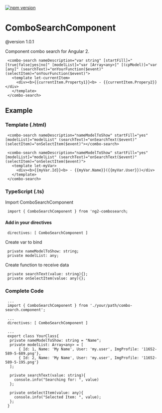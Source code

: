  [![npm version](https://badge.fury.io/js/ng2-combosearch.svg)](https://badge.fury.io/js/ng2-combosearch)

 # ComboSearchComponent
 @version 1.0.1

 Component combo search for Angular 2.
```
 <combo-search nameDescription="var string" [startFill]="[true|false|yes|no]" [modelList]="var [Array<any>]" [(cpModel)]="var [any]" (searchText)="onYourFunction($event)" (selectItem)="onYourFunction($event)">
   <template let-currentItem>
     <div><b>{{currentItem.Property1}}<b> - {{currentItem.Propery2}}</div>
   </template>
 </combo-search>
```

 ## Example
 ### Template (.html)
```
 <combo-search nameDescription="nameModelToShow" startFill="yes" [modelList]="modelList" (searchText)="onSearchText($event)" (selectItem)="onSelectItem($event)"></combo-search>

 <combo-search nameDescription="nameModelToShow" startFill="yes" [modelList]="modelList" (searchText)="onSearchText($event)" (selectItem)="onSelectItem($event)">
   <template let-myVar>
     <div><b>{{myVar.Id}}<b> - {{myVar.Name}}({{myVar.User}})</div>
   </template>
 </combo-search>
```
 ### TypeScript (.ts)
 Import ComboSearchComponent
```
 import { ComboSearchComponent } from 'ng2-combosearch;
```

 #### Add in your directives
```
 directives: [ ComboSearchComponent ]
```

 Create var to bind
```
 private nameModelToShow: string;
 private modelList: any;
```

 Create function to receive data
```
 private searchText(value: string){};
 private onSelectItem(value: any){};
```

 ### Complete Code
```
 ...
 import { ComboSearchComponent } from './your/path/combo-search.component';

 ...
 directives: [ ComboSearchComponent ]

 ...
 export class YourClass{
  private nameModelToShow: string = "Name";
  private modelList: Array<any> = [
      { Id: 1, Name: 'My Name', User: 'my.user', ImgProfile: '11652-589-5-689.png'},
      { Id: 2, Name: 'My Name', User: 'my.user', ImgProfile: '11652-589-5-195.png'}
  ];

  private searchText(value: string){
    console.info("Searching for: ", value)
  };

  private onSelectItem(value: any){
    console.info("Selected Item: ", value);
  };
 }
```
